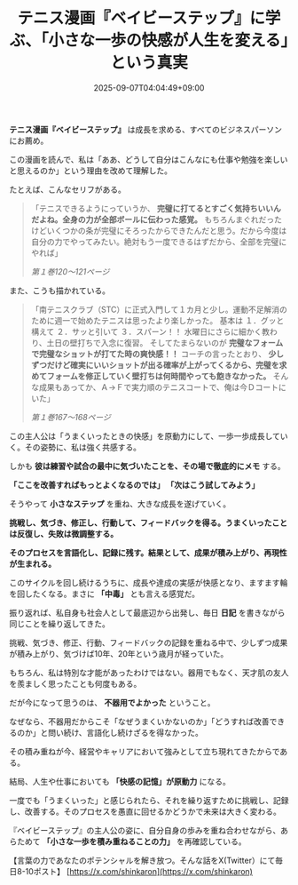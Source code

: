 ﻿---
title: "テニス漫画『ベイビーステップ』に学ぶ、「小さな一歩の快感が人生を変える」という真実"
date: 2025-09-07T04:04:49+09:00
draft: false
---

**テニス漫画『ベイビーステップ』** は成長を求める、すべてのビジネスパーソンにお薦め。

この漫画を読んで、私は「ああ、どうして自分はこんなにも仕事や勉強を楽しいと思えるのか」という理由を改めて理解した。

たとえば、こんなセリフがある。

> 「テニスできるようにっていうか、 **完璧に打てるとすごく気持ちいいんだよね。全身の力が全部ボールに伝わった感覚。**
> もちろんまぐれだったけどいくつかの条が完璧にそろったからできたんだと思う。だから今度は自分の力でやってみたい。絶対もう一度できるはずだから、全部を完璧にやれば」
> 
> *第１巻120～121ページ*

また、こうも描かれている。

> 「南テニスクラブ（STC）に正式入門して１カ月と少し。運動不足解消のために週一で始めたテニスは思ったより楽しかった。
> 基本は
> １．グッと構えて
> ２．サッと引いて
> ３．スパーン！！
> 水曜日にさらに細かく教わり、土日の壁打ちで入念に復習。
> そしてたまらないのが **完璧なフォームで完璧なショットが打てた時の爽快感！！**
> コーチの言ったとおり、 **少しずつだけど確実にいいショットが出る確率が上がってくるから、完璧を求めてフォームを修正していく壁打ちは何時間やっても飽きなかった。**
> そんな成果もあってか、Ａ→Ｆで実力順のテニスコートで、俺は今Ｄコートにいた」
> 
> *第１巻167～168ページ*

この主人公は「うまくいったときの快感」を原動力にして、一歩一歩成長していく。その姿勢に、私は強く共感する。

しかも **彼は練習や試合の最中に気づいたことを、その場で徹底的にメモ** する。

 **「ここを改善すればもっとよくなるのでは」 「次はこう試してみよう」** 

そうやって **小さなステップ** を重ね、大きな成長を遂げていく。

**挑戦し、気づき、修正し、行動して、フィードバックを得る。うまくいったことは反復し、失敗は微調整する。**

**そのプロセスを言語化し、記録に残す。結果として、成果が積み上がり、再現性が生まれる。**

このサイクルを回し続けるうちに、成長や達成の実感が快感となり、ますます輪を回したくなる。まさに **「中毒」** とも言える感覚だ。

振り返れば、私自身も社会人として最底辺から出発し、毎日 **日記** を書きながら同じことを繰り返してきた。

挑戦、気づき、修正、行動、フィードバックの記録を重ねる中で、少しずつ成果が積み上がり、気づけば10年、20年という歳月が経っていた。

もちろん、私は特別な才能があったわけではない。器用でもなく、天才肌の友人を羨ましく思ったことも何度もある。

だが今になって思うのは、 **不器用でよかった** ということ。

なぜなら、不器用だからこそ「なぜうまくいかないのか」「どうすれば改善できるのか」と問い続け、言語化し続けざるを得なかった。

その積み重ねが今、経営やキャリアにおいて強みとして立ち現れてきたからである。

結局、人生や仕事においても **「快感の記憶」が原動力** になる。

一度でも「うまくいった」と感じられたら、それを繰り返すために挑戦し、記録し、改善する。そのプロセスを愚直に回せるかどうかで未来は大きく変わる。

『ベイビーステップ』の主人公の姿に、自分自身の歩みを重ね合わせながら、あらためて **「小さな一歩を積み重ねることの力」** を再確認している。

【言葉の力であなたのポテンシャルを解き放つ。そんな話をX(Twitter）にて毎日8-10ポスト】
[https://x.com/shinkaron](https://x.com/shinkaron)